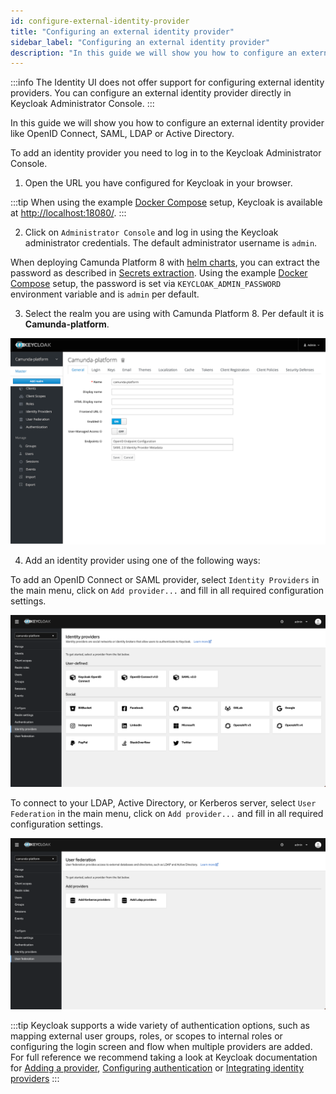```yaml
---
id: configure-external-identity-provider
title: "Configuring an external identity provider"
sidebar_label: "Configuring an external identity provider"
description: "In this guide we will show you how to configure an external identity provider like OpenID Connect, SAML, LDAP or Active Directory."
---
```


:::info
The Identity UI does not offer support for configuring external identity providers. You can configure an external
identity provider directly in Keycloak Administrator Console.
:::

In this guide we will show you how to configure an external identity provider like OpenID Connect, SAML, LDAP or Active Directory.

To add an identity provider you need to log in to the Keycloak Administrator Console.

1. Open the URL you have configured for Keycloak in your browser.

:::tip
When using the example
[Docker Compose](/self-managed/platform-deployment/docker.md#docker-compose) setup, Keycloak
is available at [http://localhost:18080/](http://localhost:18080/).
:::

2. Click on `Administrator Console` and log in using the Keycloak administrator credentials. The default administrator username is `admin`.

When deploying Camunda Platform 8 with [helm charts](/self-managed/platform-deployment/helm-kubernetes/overview.md),
you can extract the password as described in
[Secrets extraction](/self-managed/platform-deployment/helm-kubernetes/deploy.md#secrets-extraction).
Using the example [Docker Compose](/self-managed/platform-deployment/docker.md#docker-compose)
setup, the password is set via `KEYCLOAK_ADMIN_PASSWORD` environment variable and is `admin` per default.

3. Select the realm you are using with Camunda Platform 8. Per default it is **Camunda-platform**.

![keycloak-realm-select](img/keycloak-realm-select.png)

4. Add an identity provider using one of the following ways:

To add an OpenID Connect or SAML provider, select `Identity Providers` in the main menu, click on `Add provider...`
and fill in all required configuration settings.

![keycloak-add-identity-provider](img/keycloak-add-identity-provider.png)

To connect to your LDAP, Active Directory, or Kerberos server, select `User Federation` in the main menu, click on
`Add provider...` and fill in all required configuration settings.

![keycloak-add-user-federation](img/keycloak-add-user-federation.png)

:::tip
Keycloak supports a wide variety of authentication options, such as mapping external user groups, roles, or scopes to
internal roles or configuring the login screen and flow when multiple providers are added. For full reference we
recommend taking a look at Keycloak documentation for
[Adding a provider](https://www.keycloak.org/docs/16.1/server_admin/index.html#adding-a-provider),
[Configuring authentication](https://www.keycloak.org/docs/16.1/server_admin/index.html#configuring-authentication) or
[Integrating identity providers](https://www.keycloak.org/docs/16.1/server_admin/index.html#_identity_broker)
:::
